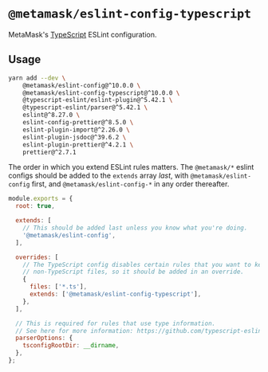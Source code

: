 # `@metamask/eslint-config-typescript`

MetaMask's [TypeScript](https://www.typescriptlang.org) ESLint configuration.

## Usage

```bash
yarn add --dev \
    @metamask/eslint-config@^10.0.0 \
    @metamask/eslint-config-typescript@^10.0.0 \
    @typescript-eslint/eslint-plugin@^5.42.1 \
    @typescript-eslint/parser@^5.42.1 \
    eslint@^8.27.0 \
    eslint-config-prettier@^8.5.0 \
    eslint-plugin-import@^2.26.0 \
    eslint-plugin-jsdoc@^39.6.2 \
    eslint-plugin-prettier@^4.2.1 \
    prettier@^2.7.1
```

The order in which you extend ESLint rules matters.
The `@metamask/*` eslint configs should be added to the `extends` array _last_,
with `@metamask/eslint-config` first, and `@metamask/eslint-config-*` in any
order thereafter.

```js
module.exports = {
  root: true,

  extends: [
    // This should be added last unless you know what you're doing.
    '@metamask/eslint-config',
  ],

  overrides: [
    // The TypeScript config disables certain rules that you want to keep for
    // non-TypeScript files, so it should be added in an override.
    {
      files: ['*.ts'],
      extends: ['@metamask/eslint-config-typescript'],
    },
  ],

  // This is required for rules that use type information.
  // See here for more information: https://github.com/typescript-eslint/typescript-eslint/blob/master/docs/getting-started/linting/TYPED_LINTING.md
  parserOptions: {
    tsconfigRootDir: __dirname,
  },
};
```
